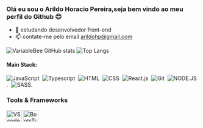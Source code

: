 ### Olá eu sou o Arildo Horacio Pereira,seja bem vindo ao meu perfil do Github 😊

- 🌱 estudando desenvolvedor front-end
- 📫 contate-me pelo email arildohp@gmail.com

![VariableBee GitHub stats](https://github-readme-stats.vercel.app/api?username=arildohp&show_icons=true&theme=highcontrast)
![Top Langs](https://github-readme-stats.vercel.app/api/top-langs/?username=arildohp&layout_icons=true&theme=highcontrast)


#### Main Stack:


![JavaScript](https://img.shields.io/badge/JavaScript-F7DF1E?style=for-the-badge&logo=javascript&logoColor=black)&nbsp;
![Typescript](https://img.shields.io/badge/TypeScript-007ACC?style=for-the-badge&logo=typescript&logoColor=white)&nbsp;
![HTML](https://img.shields.io/badge/HTML5-E34F26?style=for-the-badge&logo=html5&logoColor=white)&nbsp;
![CSS](https://img.shields.io/badge/CSS3-1572B6?style=for-the-badge&logo=css3&logoColor=white)&nbsp;
![React.js](https://img.shields.io/badge/React-20232A?style=for-the-badge&logo=react&logoColor=61DAFB)&nbsp;
![Git](https://img.shields.io/badge/GIT-E44C30?style=for-the-badge&logo=git&logoColor=white)&nbsp;
![NODE.JS](https://img.shields.io/badge/Node.js-43853D?style=for-the-badge&logo=node.js&logoColor=white).&nbsp;
![SASS](https://img.shields.io/badge/Sass-CC6699?style=for-the-badge&logo=sass&logoColor=white).&nbsp;

  <div style="flex-basis: 48%;">
    <h3>Tools & Frameworks</h3>
    <img align="center" alt="VScode" height="30" width="40" src="https://cdn.jsdelivr.net/gh/devicons/devicon/icons/vscode/vscode-original.svg">
     <img align="center" alt="BootsTrap" height="30" width="40" src="https://cdn.jsdelivr.net/gh/devicons/devicon/icons/bootstrap/bootstrap-original.svg">




